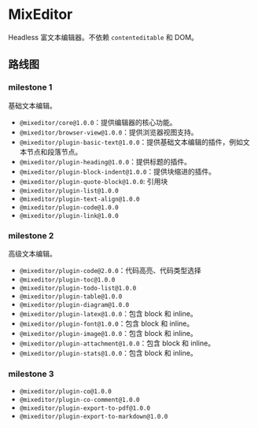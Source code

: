 # MixEditor
Headless 富文本编辑器。不依赖 `contenteditable` 和 DOM。

## 路线图
### milestone 1
基础文本编辑。

- `@mixeditor/core@1.0.0`：提供编辑器的核心功能。
- `@mixeditor/browser-view@1.0.0`：提供浏览器视图支持。
- `@mixeditor/plugin-basic-text@1.0.0`：提供基础文本编辑的插件，例如文本节点和段落节点。
- `@mixeditor/plugin-heading@1.0.0`：提供标题的插件。
- `@mixeditor/plugin-block-indent@1.0.0`：提供块缩进的插件。
- `@mixeditor/plugin-quote-block@1.0.0`: 引用块
- `@mixeditor/plugin-list@1.0.0`
- `@mixeditor/plugin-text-align@1.0.0`
- `@mixeditor/plugin-code@1.0.0`
- `@mixeditor/plugin-link@1.0.0`

### milestone 2
高级文本编辑。

- `@mixeditor/plugin-code@2.0.0`：代码高亮、代码类型选择
- `@mixeditor/plugin-toc@1.0.0`
- `@mixeditor/plugin-todo-list@1.0.0`
- `@mixeditor/plugin-table@1.0.0`
- `@mixeditor/plugin-diagram@1.0.0`
- `@mixeditor/plugin-latex@1.0.0`：包含 block 和 inline。
- `@mixeditor/plugin-font@1.0.0`：包含 block 和 inline。
- `@mixeditor/plugin-image@1.0.0`：包含 block 和 inline。
- `@mixeditor/plugin-attachment@1.0.0`：包含 block 和 inline。
- `@mixeditor/plugin-stats@1.0.0`：包含 block 和 inline。

### milestone 3
- `@mixeditor/plugin-co@1.0.0`
- `@mixeditor/plugin-co-comment@1.0.0`
- `@mixeditor/plugin-export-to-pdf@1.0.0`
- `@mixeditor/plugin-export-to-markdown@1.0.0`

